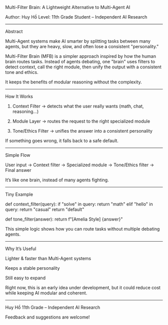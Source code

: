 Multi-Filter Brain: A Lightweight Alternative to Multi-Agent AI

Author: Huy Hồ
Level: 11th Grade Student – Independent AI Research


---

Abstract

Multi-Agent systems make AI smarter by splitting tasks between many agents, but they are heavy, slow, and often lose a consistent "personality."

Multi-Filter Brain (MFB) is a simpler approach inspired by how the human brain routes tasks. Instead of agents debating, one "brain" uses filters to detect context, call the right module, then unify the output with a consistent tone and ethics.

It keeps the benefits of modular reasoning without the complexity.


---

How It Works

1. Context Filter → detects what the user really wants (math, chat, reasoning…)


2. Module Layer → routes the request to the right specialized module


3. Tone/Ethics Filter → unifies the answer into a consistent personality



If something goes wrong, it falls back to a safe default.


---

Simple Flow

User input → Context filter → Specialized module → Tone/Ethics filter → Final answer

It’s like one brain, instead of many agents fighting.


---

Tiny Example

def context_filter(query):
    if "solve" in query:
        return "math"
    elif "hello" in query:
        return "casual"
    return "default"

def tone_filter(answer):
    return f"[Amelia Style] {answer}"

This simple logic shows how you can route tasks without multiple debating agents.


---

Why It’s Useful

Lighter & faster than Multi-Agent systems

Keeps a stable personality

Still easy to expand


Right now, this is an early idea under development, but it could reduce cost while keeping AI modular and coherent.


---

Huy Hồ
11th Grade – Independent AI Research

Feedback and suggestions are welcome!


